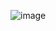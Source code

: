 ![image](https://user-images.githubusercontent.com/87910187/161768709-f98cb8bb-1f73-4aa7-abb4-5cf78e4a9918.png)
